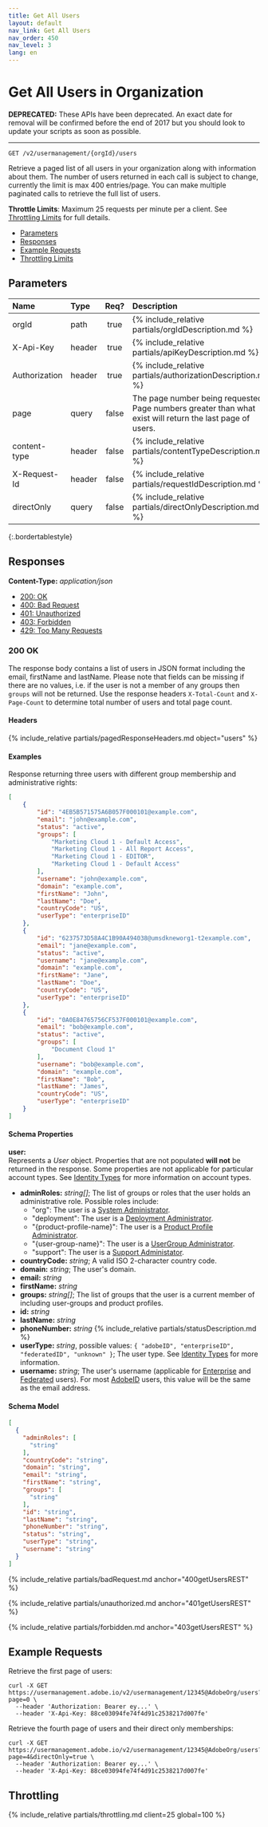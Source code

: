 ```yaml
---
title: Get All Users 
layout: default
nav_link: Get All Users 
nav_order: 450
nav_level: 3
lang: en
---
```


# <a name="getUsersWithPage" class="api-ref-title">Get All Users in Organization</a>

**DEPRECATED:** These APIs have been deprecated. An exact date for removal will be confirmed before the end of 2017 but you should look to update your scripts as soon as possible.

<hr class="api-ref-rule">

```
GET /v2/usermanagement/{orgId}/users
```

Retrieve a paged list of all users in your organization along with information about them. The number of users returned in each call is subject to change, currently the limit is max 400 entries/page. You can make multiple paginated calls to retrieve the full list of users.  

__Throttle Limits__: Maximum 25 requests per minute per a client. See [Throttling Limits](#getUsersRESTThrottle) for full details.

* [Parameters](#parameters)
* [Responses](#responses)
* [Example Requests](#exampleRequests)
* [Throttling Limits](#getUsersRESTThrottle)

## <a name="parameters" class="api-ref-subtitle">Parameters</a>

| Name | Type | Req? | Description |
| :--- | :------ | :---: | :------ |
| orgId | path | true | {% include_relative partials/orgIdDescription.md %} |
| X-Api-Key | header | true | {% include_relative partials/apiKeyDescription.md %} |
| Authorization | header | true | {% include_relative partials/authorizationDescription.md %} |
| page | query | false | The page number being requested. Page numbers greater than what exist will return the last page of users. |
| content-type | header | false | {% include_relative partials/contentTypeDescription.md %} |
| X-Request-Id | header | false | {% include_relative partials/requestIdDescription.md %} |
| directOnly | query | false | {% include_relative partials/directOnlyDescription.md %} |
{:.bordertablestyle}

## <a name="responses" class="api-ref-subtitle">Responses</a>

__Content-Type:__ _application/json_

- [200: OK](#200getUsersREST)
- [400: Bad Request](#400getUsersREST)
- [401: Unauthorized](#401getUsersREST)
- [403: Forbidden](#403getUsersREST)
- [429: Too Many Requests](#getUsersRESTThrottle)

### <a name="200getUsersREST" class="api-ref-subtitle">200 OK</a>
The response body contains a list of users in JSON format including the email, firstName and lastName. Please note that fields can be missing if there are no values, i.e. if the user is not a member of any groups then `groups` will not be returned. Use the response headers `X-Total-Count` and `X-Page-Count` to determine total number of users and total page count.

#### Headers

{% include_relative partials/pagedResponseHeaders.md object="users" %}

#### Examples
<a name="getUsersRESTExample" class="api-ref-subtitle">Response returning three users with different group membership and administrative rights:</a>
```json
[
    {
        "id": "4EB5B571575A6B057F000101@example.com",
        "email": "john@example.com",
        "status": "active",
        "groups": [
            "Marketing Cloud 1 - Default Access",
            "Marketing Cloud 1 - All Report Access",
            "Marketing Cloud 1 - EDITOR",
            "Marketing Cloud 1 - Default Access"
        ],
        "username": "john@example.com",
        "domain": "example.com",
        "firstName": "John",
        "lastName": "Doe",
        "countryCode": "US",
        "userType": "enterpriseID"
    },
    {
        "id": "6237573D58A4C1B90A494038@umsdkneworg1-t2example.com",
        "email": "jane@example.com",
        "status": "active",
        "username": "jane@example.com",
        "domain": "example.com",
        "firstName": "Jane",
        "lastName": "Doe",
        "countryCode": "US",
        "userType": "enterpriseID"
    },
    {
        "id": "0A0E84765756CF537F000101@example.com",
        "email": "bob@example.com",
        "status": "active",
        "groups": [
            "Document Cloud 1"
        ],
        "username": "bob@example.com",
        "domain": "example.com",
        "firstName": "Bob",
        "lastName": "James",
        "countryCode": "US",
        "userType": "enterpriseID"
    }
]
```

#### Schema Properties

__user:__  
Represents a _User_ object. Properties that are not populated __will not__ be returned in the response. Some properties are not applicable for particular account types. See [Identity Types](glossary.md#identity) for more information on account types.

* **adminRoles:** _string[]_; The list of groups or roles that the user holds an administrative role. Possible roles include:
  * "org": The user is a [System Administrator](glossary.md#orgAdmin).
  * "deployment": The user is a [Deployment Administrator](glossary.md#deployment).
  * "{product-profile-name}": The user is a [Product Profile Administrator](glossary.md#productProfileAdmin).
  * "{user-group-name}": The user is a [UserGroup Administrator](glossary.md#usergroupAdmin).
  * "support": The user is a [Support Administator](glossary.md#supportAdmin).
* __countryCode:__ _string_; A valid ISO 2-character country code.
* __domain:__ _string_; The user's domain.
* __email:__ _string_
* __firstName:__ _string_
* __groups:__ _string[]_; The list of groups that the user is a current member of including user-groups and product profiles.
* __id:__ _string_
* __lastName:__ _string_
* __phoneNumber:__ _string_
{% include_relative partials/statusDescription.md %}
* __userType:__ _string_, possible values: `{ "adobeID", "enterpriseID", "federatedID", "unknown" }`; The user type. See [Identity Types](glossary.md#identity) for more information.
* __username:__ _string_; The user's username (applicable for [Enterprise](glossary.md#enterpriseId) and [Federated](glossary.md#federatedId) users). For most [AdobeID](glossary.md#adobeId) users, this value will be the same as the email address.

#### Schema Model

```json
[
  {
    "adminRoles": [
      "string"
    ],
    "countryCode": "string",
    "domain": "string",
    "email": "string",
    "firstName": "string",
    "groups": [
      "string"
    ],
    "id": "string",
    "lastName": "string",
    "phoneNumber": "string",
    "status": "string",
    "userType": "string",
    "username": "string"
  }
]
```

{% include_relative partials/badRequest.md anchor="400getUsersREST" %}

{% include_relative partials/unauthorized.md anchor="401getUsersREST" %}

{% include_relative partials/forbidden.md anchor="403getUsersREST" %}

## <a name="exampleRequests" class="api-ref-subtitle">Example Requests</a>
Retrieve the first page of users:
```
curl -X GET https://usermanagement.adobe.io/v2/usermanagement/12345@AdobeOrg/users?page=0 \
  --header 'Authorization: Bearer ey...' \
  --header 'X-Api-Key: 88ce03094fe74f4d91c2538217d007fe'
 ```
Retrieve the fourth page of users and their direct only memberships:
```
curl -X GET https://usermanagement.adobe.io/v2/usermanagement/12345@AdobeOrg/users?page=4&directOnly=true \
  --header 'Authorization: Bearer ey...' \
  --header 'X-Api-Key: 88ce03094fe74f4d91c2538217d007fe'
 ```

## <a name="getUsersRESTThrottle" class="api-ref-subtitle">Throttling</a>

{% include_relative partials/throttling.md client=25 global=100 %}
